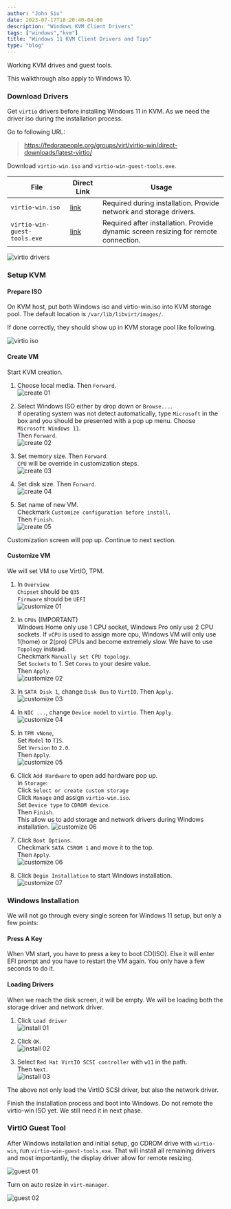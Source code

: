 ```yaml
---
author: "John Siu"
date: 2023-07-17T18:20:40-04:00
description: "Windows KVM Client Drivers"
tags: ["windows","kvm"]
title: "Windows 11 KVM Client Drivers and Tips"
type: "blog"
---
```

Working KVM drives and guest tools.
<!--more-->

This walkthrough also apply to Windows 10.

### Download Drivers

Get `virtio` drivers before installing Windows 11 in KVM. As we need the driver iso during the installation process.

Go to following URL:

> https://fedorapeople.org/groups/virt/virtio-win/direct-downloads/latest-virtio/

Download `virtio-win.iso` and `virtio-win-guest-tools.exe`.

File|Direct Link|Usage
---|---|---
`virtio-win.iso`|[link](https://fedorapeople.org/groups/virt/virtio-win/direct-downloads/latest-virtio/virtio-win.iso)|Required during installation. Provide network and storage drivers.
`virtio-win-guest-tools.exe`|[link](https://fedorapeople.org/groups/virt/virtio-win/direct-downloads/latest-virtio/virtio-win-guest-tools.exe)|Required after installation. Provide dynamic screen resizing for remote connection.

![virtio drivers](//raw.githubusercontent.com/J-Siu/johnsiu.com/master/static/img/win-kvm-01-drivers.png)

### Setup KVM

#### Prepare ISO

On KVM host, put both Windows iso and virtio-win.iso into KVM storage pool. The default location is `/var/lib/libvirt/images/`.

If done correctly, they should show up in KVM storage pool like following.

![virtio iso](//raw.githubusercontent.com/J-Siu/johnsiu.com/master/static/img/win-kvm-02-iso.png)

#### Create VM

Start KVM creation.

1. Choose local media. Then `Forward`.  
  ![create 01](//raw.githubusercontent.com/J-Siu/johnsiu.com/master/static/img/win-kvm-03-create-01.png)

2. Select Windows ISO either by drop down or `Browse...`.  
  If operating system was not detect automatically, type `Microsoft` in the box and you should be presented with a pop up menu. Choose `Microsoft Windows 11`.  
  Then `Forward`.  
  ![create 02](//raw.githubusercontent.com/J-Siu/johnsiu.com/master/static/img/win-kvm-03-create-02.png)

3. Set memory size. Then `Forward`.  
  `CPU` will be override in customization steps.  
  ![create 03](//raw.githubusercontent.com/J-Siu/johnsiu.com/master/static/img/win-kvm-03-create-03.png)

4. Set disk size. Then `Forward`.  
  ![create 04](//raw.githubusercontent.com/J-Siu/johnsiu.com/master/static/img/win-kvm-03-create-04.png)

5. Set name of new VM.  
  Checkmark `Customize configuration before install`.  
  Then `Finish`.  
  ![create 05](//raw.githubusercontent.com/J-Siu/johnsiu.com/master/static/img/win-kvm-03-create-05.png)

Customization screen will pop up. Continue to next section.

#### Customize VM

We will set VM to use VirtIO, TPM.

1. In `Overview`  
  `Chipset` should be `Q35`  
  `Firmware` should be `UEFI`  
  ![customize 01](//raw.githubusercontent.com/J-Siu/johnsiu.com/master/static/img/win-kvm-04-customize-01.png)

2. In `CPUs` (IMPORTANT)  
  Windows Home only use 1 CPU socket, Windows Pro only use 2 CPU sockets. If `vCPU` is used to assign more cpu, Windows VM will only use 1(home) or 2(pro) CPUs and become extremely slow. We have to use `Topology` instead.  
  Checkmark `Manually set CPU topology`.  
  Set `Sockets` to 1.
  Set `Cores` to your desire value.  
  Then `Apply`.  
  ![customize 02](//raw.githubusercontent.com/J-Siu/johnsiu.com/master/static/img/win-kvm-04-customize-02.png)

3. In `SATA Disk 1`, change `Disk Bus` to `VirtIO`. Then `Apply`.  
  ![customize 03](//raw.githubusercontent.com/J-Siu/johnsiu.com/master/static/img/win-kvm-04-customize-03.png)

4. In `NIC ...`, change `Device model` to `virtio`. Then `Apply`.  
  ![customize 04](//raw.githubusercontent.com/J-Siu/johnsiu.com/master/static/img/win-kvm-04-customize-04.png)

5. In `TPM vNone`,  
  Set `Model` to `TIS`.  
  Set `Version` to `2.0`.  
  Then `Apply`.  
  ![customize 05](//raw.githubusercontent.com/J-Siu/johnsiu.com/master/static/img/win-kvm-04-customize-05.png)

6. Click `Add Hardware` to open add hardware pop up.  
  In `Storage`:  
  Click `Select or create custom storage`  
  Click `Manage` and assign `virtio-win.iso`.  
  Set `Device type` to `CDROM device`.  
  Then `Finish`.  
  This allow us to add storage and network drivers during Windows installation.
  ![customize 06](//raw.githubusercontent.com/J-Siu/johnsiu.com/master/static/img/win-kvm-04-customize-06.png)

7. Click `Boot Options`.  
  Checkmark `SATA CSROM 1` and move it to the top.  
  Then `Apply`.  
  ![customize 06](//raw.githubusercontent.com/J-Siu/johnsiu.com/master/static/img/win-kvm-04-customize-061.png)

8. Click `Begin Installation` to start Windows installation.  
  ![customize 07](//raw.githubusercontent.com/J-Siu/johnsiu.com/master/static/img/win-kvm-04-customize-07.png)

### Windows Installation

We will not go through every single screen for Windows 11 setup, but only a few points:

#### Press A Key

When VM start, you have to press a key to boot CD(ISO). Else it will enter EFI prompt and you have to restart the VM again. You only have a few seconds to do it.

#### Loading Drivers

When we reach the disk screen, it will be empty. We will be loading both the storage driver and network driver.

1. Click `Load driver`  
  ![install 01](//raw.githubusercontent.com/J-Siu/johnsiu.com/master/static/img/win-kvm-05-install-01.png)

2. Click `OK`.  
  ![install 02](//raw.githubusercontent.com/J-Siu/johnsiu.com/master/static/img/win-kvm-05-install-02.png)

3. Select `Red Hat VirtIO SCSI controller` with `w11` in the path.  
   Then `Next`.  
  ![install 03](//raw.githubusercontent.com/J-Siu/johnsiu.com/master/static/img/win-kvm-05-install-03.png)

The above not only load the VirtIO SCSI driver, but also the network driver.

Finish the installation process and boot into Windows. Do not remote the virtio-win ISO yet. We still need it in next phase.

### VirtIO Guest Tool

After Windows installation and initial setup, go CDROM drive with `wirtio-win`, run `virtio-win-guest-tools.exe`. That will install all remaining drivers and most importantly, the display driver allow for remote resizing.

![guest 01](//raw.githubusercontent.com/J-Siu/johnsiu.com/master/static/img/win-kvm-06-guest-01.png)

Turn on auto resize in `virt-manager`.

![guest 02](//raw.githubusercontent.com/J-Siu/johnsiu.com/master/static/img/win-kvm-06-guest-02.png)
